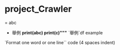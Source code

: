 # project_Crawler
= abc
- 舉例
**print(abc)
print(c)"""**
ˋ舉例ˋdf
    example
    
`Format one word or one line``
        code (4 spaces indent)
